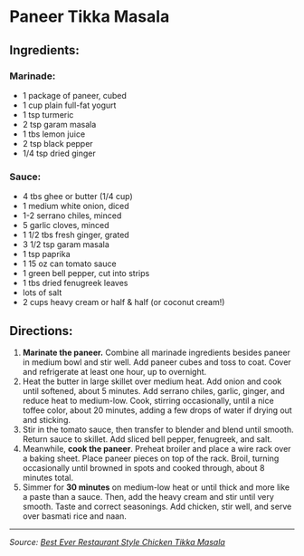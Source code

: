# Paneer Tikka Masala

## Ingredients:

### Marinade:

- 1 package of paneer, cubed
- 1 cup plain full-fat yogurt
- 1 tsp turmeric
- 2 tsp garam masala
- 1 tbs lemon juice
- 2 tsp black pepper
- 1/4 tsp dried ginger

### Sauce:

- 4 tbs ghee or butter (1/4 cup)
- 1 medium white onion, diced
- 1-2 serrano chiles, minced
- 5 garlic cloves, minced
- 1 1/2 tbs fresh ginger, grated
- 3 1/2 tsp garam masala
- 1 tsp paprika
- 1 15 oz can tomato sauce
- 1 green bell pepper, cut into strips
- 1 tbs dried fenugreek leaves
- lots of salt
- 2 cups heavy cream or half & half (or coconut cream!)

## Directions:

1. **Marinate the paneer.** Combine all marinade ingredients besides paneer in medium bowl and stir well. Add paneer cubes and toss to coat. Cover and refrigerate at least one hour, up to overnight.
2. Heat the butter in large skillet over medium heat. Add onion and cook until softened, about 5 minutes. Add serrano chiles, garlic, ginger, and reduce heat to medium-low. Cook, stirring occasionally, until a nice toffee color, about 20 minutes, adding a few drops of water if drying out and sticking.
3. Stir in the tomato sauce, then transfer to blender and blend until smooth. Return sauce to skillet. Add sliced bell pepper, fenugreek, and salt.
4. Meanwhile, **cook the paneer**. Preheat broiler and place a wire rack over a baking sheet. Place paneer pieces on top of the rack. Broil, turning occasionally until browned in spots and cooked through, about 8 minutes total.
5. Simmer for **30 minutes** on medium-low heat or until thick and more like a paste than a sauce. Then, add the heavy cream and stir until very smooth. Taste and correct seasonings. Add chicken, stir well, and serve over basmati rice and naan.

***

*Source: [Best Ever Restaurant Style Chicken Tikka Masala](https://40aprons.com/restaurant-style-chicken-tikka-masala-paleo-whole30/)*